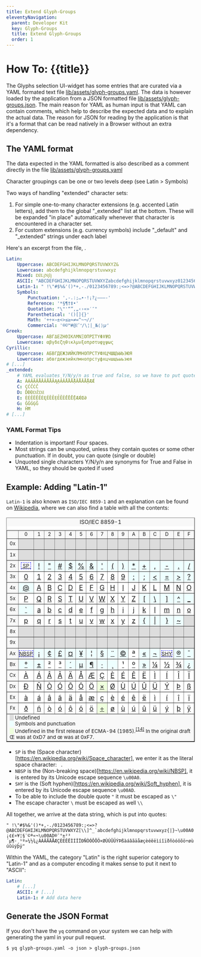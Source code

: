 ```yaml
---
title: Extend Glyph-Groups
eleventyNavigation:
  parent: Developer Kit
  key: Glyph-Groups
  title: Extend Glyph-Groups
  order: 1
---
```


# How To: {{title}}

The Glyphs selection UI-widget has some entries that are curated via a
YAML formated text file [lib/assets/glyph-groups.yaml](https://github.com/FontBureau/TypeRoof/blob/main/lib/assets/glyph-groups.yaml).
The data is however loaded by the application from a JSON formatted file
[lib/assets/glyph-groups.json](https://github.com/FontBureau/TypeRoof/blob/main/lib/assets/glyph-groups.json).
The main reason for YAML as human input is that YAML can contain comments, which
help to describe the expected data and to explain the actual data. The reason
for JSON for reading by the application is that it's a format that can
be read natively in a Browser without an extra dependency.

## The YAML format

The data expected in the YAML formatted is also described as a comment
directly in the file [lib/assets/glyph-groups.yaml](https://github.com/FontBureau/TypeRoof/blob/main/lib/assets/glyph-groups.yaml)

Character groupings can be one or two levels deep (see Latin > Symbols)

Two ways of handling "extended" character sets:

1. For simple one-to-many character extensions (e.g. accented Latin letters), add them to the global "_extended" list at the bottom.
    These will be expanded "in place" automatically whenever that character is encountered in a character set.
2. For custom extensions (e.g. currency symbols) include "_default" and "_extended" strings under each label

Here's an excerpt from the file, .

```yaml
Latin:
    Uppercase: ABCDEFGHIJKLMNOPQRSTUVWXYZ&
    Lowercase: abcdefghijklmnopqrstuvwxyz
    Mixed: ǅǈǋǉ
    ASCII: "ABCDEFGHIJKLMNOPQRSTUVWXYZabcdefghijklmnopqrstuvwxyz0123456789<([{@#$%&?!/|\\\"~`*^':;.,)]}>"
    Latin-1: " !\"#$%&'()*+,-./0123456789:;<=>?@ABCDEFGHIJKLMNOPQRSTUVWXYZ[\\]^_`abcdefghijklmnopqrstuvwxyz{|}~\u00A0¡¢£¤¥¦§¨©ª«¬\u00AD®¯°±²³´µ¶·¸¹º»¼½¾¿ÀÁÂÃÄÅÆÇÈÉÊËÌÍÎÏÐÑÒÓÔÕÖ×ØÙÚÛÜÝÞßàáâãäåæçèéêëìíîïðñòóôõö÷øùúûüýþÿ"
    Symbols:
        Punctuation: ',-.:;…∙·!¡?¿–—―‐'
        Reference: '*§¶†‡•'
        Quotation: "\"'“”‚„‹›«»′″"
        Parenthetical: '()[]{}'
        Math: '+÷×−±<>≤≥≈≠=^~¬∕­/'
        Commercial: '®©™#@⁒ʹʺ/\¦|_№⟨⟩µ⁄'
Greek:
    Uppercase: ΑΒΓΔΕΖΗΘΙΚΛΜΝΞΟΠΡΣΤΥΦΧΨΩ
    Lowercase: αβγδεζηθικλμνξοπρστυφχψως
Cyrillic:
    Uppercase: АБВГДЕЖЗИЙКЛМНОПРСТУФХЦЧШЩЪЫЬЭЮЯ
    Lowercase: абвгдежзийклмнопрстуфхцчшщъыьэюя
# [...]
_extended:
    # YAML evaluates Y/N/y/n as true and false, so we have to put quotes around those
    A: ÀÁÂÃÄÅĀĂǺȀȂĄẠẢẤẦẨẪẬẮẰẲẴẶÆǼ
    C: ÇĆĈĊČ
    D: ĎÐĐǄǅ
    E: ÈÉÊËĒĔĖĘĚȄȆẸẺẼẾỀỂỄỆÆǼŒƏ
    G: ĜĞĠĢǦ
    H: ĤĦ
# [...]
```

### YAML Format Tips

 * Indentation is important! Four spaces.
 * Most strings can be unquoted, unless they contain quotes or some other punctuation. If in doubt, you can quote (single or double)
 * Unquoted single characters Y/N/y/n are synonyms for True and False in YAML, so they should be quoted if used

## Example: Adding "Latin-1"

`Latin-1` is also known as `ISO/IEC 8859-1` and an explanation can be found on [Wikipedia](https://en.wikipedia.org/wiki/ISO/IEC_8859-1),
where we can also find a table with all the contents:

<!-- Directly copied from the Wikipedia markup.
But, had to make the links absolute.
 -->
<table class="wikitable nounderlines nowrap" border="1" style="border-collapse:collapse;text-align:center;background:#FFFFFF;font-size:large">
<caption style="background:#F8F8F8;font-size:80%;line-height:1.5">ISO/IEC 8859-1
</caption>
<tbody><tr style="background:#F8F8F8;font-size:small">
<td>
</td>
<td style="width:20pt">0
</td>
<td style="width:20pt">1
</td>
<td style="width:20pt">2
</td>
<td style="width:20pt">3
</td>
<td style="width:20pt">4
</td>
<td style="width:20pt">5
</td>
<td style="width:20pt">6
</td>
<td style="width:20pt">7
</td>
<td style="width:20pt">8
</td>
<td style="width:20pt">9
</td>
<td style="width:20pt">A
</td>
<td style="width:20pt">B
</td>
<td style="width:20pt">C
</td>
<td style="width:20pt">D
</td>
<td style="width:20pt">E
</td>
<td style="width:20pt">F
</td></tr>
<tr>
<td style="background:#F8F8F8;height:2em;font-size:small;height:22pt;line-height:1">0x
</td>
<td title="" style="padding:1px;background:#DDD">
</td>
<td title="" style="padding:1px;background:#DDD">
</td>
<td title="" style="padding:1px;background:#DDD">
</td>
<td title="" style="padding:1px;background:#DDD">
</td>
<td title="" style="padding:1px;background:#DDD">
</td>
<td title="" style="padding:1px;background:#DDD">
</td>
<td title="" style="padding:1px;background:#DDD">
</td>
<td title="" style="padding:1px;background:#DDD">
</td>
<td title="" style="padding:1px;background:#DDD">
</td>
<td title="" style="padding:1px;background:#DDD">
</td>
<td title="" style="padding:1px;background:#DDD">
</td>
<td title="" style="padding:1px;background:#DDD">
</td>
<td title="" style="padding:1px;background:#DDD">
</td>
<td title="" style="padding:1px;background:#DDD">
</td>
<td title="" style="padding:1px;background:#DDD">
</td>
<td title="" style="padding:1px;background:#DDD">
</td></tr>
<tr>
<td style="background:#F8F8F8;height:2em;font-size:small;height:22pt;line-height:1">1x
</td>
<td title="" style="padding:1px;background:#DDD">
</td>
<td title="" style="padding:1px;background:#DDD">
</td>
<td title="" style="padding:1px;background:#DDD">
</td>
<td title="" style="padding:1px;background:#DDD">
</td>
<td title="" style="padding:1px;background:#DDD">
</td>
<td title="" style="padding:1px;background:#DDD">
</td>
<td title="" style="padding:1px;background:#DDD">
</td>
<td title="" style="padding:1px;background:#DDD">
</td>
<td title="" style="padding:1px;background:#DDD">
</td>
<td title="" style="padding:1px;background:#DDD">
</td>
<td title="" style="padding:1px;background:#DDD">
</td>
<td title="" style="padding:1px;background:#DDD">
</td>
<td title="" style="padding:1px;background:#DDD">
</td>
<td title="" style="padding:1px;background:#DDD">
</td>
<td title="" style="padding:1px;background:#DDD">
</td>
<td title="" style="padding:1px;background:#DDD">
</td></tr>
<tr>
<td style="background:#F8F8F8;height:2em;font-size:small;height:22pt;line-height:1">2x
</td>
<td title="32
U+0020: SPACE" style="font-size:75%;padding:1px;"><span style="display:inline-block; border:1px dashed blue;"> <a href="https://en.wikipedia.org/wiki/Space_character" class="mw-redirect" title="Space character">&nbsp;SP&nbsp;</a> </span>
</td>
<td title="33
U+0021: EXCLAMATION MARK" style="padding:1px;background:#EFF"><a href="https://en.wikipedia.org/wiki/!" class="mw-redirect" title="!">!</a>
</td>
<td title="34
U+0022: QUOTATION MARK" style="padding:1px;background:#EFF"><a href="https://en.wikipedia.org/wiki/%22" class="mw-redirect" title="&quot;">"</a>
</td>
<td title="35
U+0023: NUMBER SIGN" style="padding:1px;background:#EFF"><a href="https://en.wikipedia.org/wiki/Number_sign" title="Number sign">#</a>
</td>
<td title="36
U+0024: DOLLAR SIGN" style="padding:1px;background:#EFF"><a href="https://en.wikipedia.org/wiki/$" class="mw-redirect" title="$">$</a>
</td>
<td title="37
U+0025: PERCENT SIGN" style="padding:1px;background:#EFF"><a href="https://en.wikipedia.org/wiki/%25" class="mw-redirect" title="%">%</a>
</td>
<td title="38
U+0026: AMPERSAND" style="padding:1px;background:#EFF"><a href="https://en.wikipedia.org/wiki/%26" class="mw-redirect" title="&amp;">&amp;</a>
</td>
<td title="39
U+0027: APOSTROPHE" style="padding:1px;background:#EFF"><a href="https://en.wikipedia.org/wiki/%27" class="mw-redirect" title="'">'</a>
</td>
<td title="40
U+0028: LEFT PARENTHESIS" style="padding:1px;background:#EFF"><a href="https://en.wikipedia.org/wiki/(" class="mw-redirect" title="(">(</a>
</td>
<td title="41
U+0029: RIGHT PARENTHESIS" style="padding:1px;background:#EFF"><a href="https://en.wikipedia.org/wiki/)" class="mw-redirect" title=")">)</a>
</td>
<td title="42
U+002A: ASTERISK" style="padding:1px;background:#EFF"><a href="https://en.wikipedia.org/wiki/*" class="mw-redirect" title="*">*</a>
</td>
<td title="43
U+002B: PLUS SIGN" style="padding:1px;background:#EFF"><a href="https://en.wikipedia.org/wiki/%2B" class="mw-redirect" title="+">+</a>
</td>
<td title="44
U+002C: COMMA" style="padding:1px;background:#EFF"><a href="https://en.wikipedia.org/wiki/," class="mw-redirect" title=",">,</a>
</td>
<td title="45
U+002D: HYPHEN-MINUS" style="padding:1px;background:#EFF"><a href="https://en.wikipedia.org/wiki/-" class="mw-redirect" title="-">-</a>
</td>
<td title="46
U+002E: FULL STOP" style="padding:1px;background:#EFF"><a href="https://en.wikipedia.org/wiki/Full_stop" title="Full stop">.</a>
</td>
<td title="47
U+002F: SOLIDUS" style="padding:1px;background:#EFF"><a href="https://en.wikipedia.org/wiki/Slash_(punctuation)" title="Slash (punctuation)">/</a>
</td></tr>
<tr>
<td style="background:#F8F8F8;height:2em;font-size:small;height:22pt;line-height:1">3x
</td>
<td title="48
U+0030: DIGIT ZERO" style="padding:1px;"><a href="https://en.wikipedia.org/wiki/0" title="0">0</a>
</td>
<td title="49
U+0031: DIGIT ONE" style="padding:1px;"><a href="https://en.wikipedia.org/wiki/1" title="1">1</a>
</td>
<td title="50
U+0032: DIGIT TWO" style="padding:1px;"><a href="https://en.wikipedia.org/wiki/2" title="2">2</a>
</td>
<td title="51
U+0033: DIGIT THREE" style="padding:1px;"><a href="https://en.wikipedia.org/wiki/3" title="3">3</a>
</td>
<td title="52
U+0034: DIGIT FOUR" style="padding:1px;"><a href="https://en.wikipedia.org/wiki/4" title="4">4</a>
</td>
<td title="53
U+0035: DIGIT FIVE" style="padding:1px;"><a href="https://en.wikipedia.org/wiki/5" title="5">5</a>
</td>
<td title="54
U+0036: DIGIT SIX" style="padding:1px;"><a href="https://en.wikipedia.org/wiki/6" title="6">6</a>
</td>
<td title="55
U+0037: DIGIT SEVEN" style="padding:1px;"><a href="https://en.wikipedia.org/wiki/7" title="7">7</a>
</td>
<td title="56
U+0038: DIGIT EIGHT" style="padding:1px;"><a href="https://en.wikipedia.org/wiki/8" title="8">8</a>
</td>
<td title="57
U+0039: DIGIT NINE" style="padding:1px;"><a href="https://en.wikipedia.org/wiki/9" title="9">9</a>
</td>
<td title="58
U+003A: COLON" style="padding:1px;background:#EFF"><a href="https://en.wikipedia.org/wiki/Colon_(punctuation)" title="Colon (punctuation)">:</a>
</td>
<td title="59
U+003B: SEMICOLON" style="padding:1px;background:#EFF"><a href="https://en.wikipedia.org/wiki/;" class="mw-redirect" title=";">;</a>
</td>
<td title="60
U+003C: LESS-THAN SIGN" style="padding:1px;background:#EFF"><a href="https://en.wikipedia.org/wiki/Less-than_sign" title="Less-than sign">&lt;</a>
</td>
<td title="61
U+003D: EQUALS SIGN" style="padding:1px;background:#EFF"><a href="https://en.wikipedia.org/wiki/%3D" class="mw-redirect" title="=">=</a>
</td>
<td title="62
U+003E: GREATER-THAN SIGN" style="padding:1px;background:#EFF"><a href="https://en.wikipedia.org/wiki/Greater-than_sign" title="Greater-than sign">&gt;</a>
</td>
<td title="63
U+003F: QUESTION MARK" style="padding:1px;background:#EFF"><a href="https://en.wikipedia.org/wiki/%3F" class="mw-redirect" title="?">?</a>
</td></tr>
<tr>
<td style="background:#F8F8F8;height:2em;font-size:small;height:22pt;line-height:1">4x
</td>
<td title="64
U+0040: COMMERCIAL AT" style="padding:1px;background:#EFF"><a href="https://en.wikipedia.org/wiki/@" class="mw-redirect" title="@">@</a>
</td>
<td title="65
U+0041: LATIN CAPITAL LETTER A" style="padding:1px;"><a href="https://en.wikipedia.org/wiki/A" title="A">A</a>
</td>
<td title="66
U+0042: LATIN CAPITAL LETTER B" style="padding:1px;"><a href="https://en.wikipedia.org/wiki/B" title="B">B</a>
</td>
<td title="67
U+0043: LATIN CAPITAL LETTER C" style="padding:1px;"><a href="https://en.wikipedia.org/wiki/C" title="C">C</a>
</td>
<td title="68
U+0044: LATIN CAPITAL LETTER D" style="padding:1px;"><a href="https://en.wikipedia.org/wiki/D" title="D">D</a>
</td>
<td title="69
U+0045: LATIN CAPITAL LETTER E" style="padding:1px;"><a href="https://en.wikipedia.org/wiki/E" title="E">E</a>
</td>
<td title="70
U+0046: LATIN CAPITAL LETTER F" style="padding:1px;"><a href="https://en.wikipedia.org/wiki/F" title="F">F</a>
</td>
<td title="71
U+0047: LATIN CAPITAL LETTER G" style="padding:1px;"><a href="https://en.wikipedia.org/wiki/G" title="G">G</a>
</td>
<td title="72
U+0048: LATIN CAPITAL LETTER H" style="padding:1px;"><a href="https://en.wikipedia.org/wiki/H" title="H">H</a>
</td>
<td title="73
U+0049: LATIN CAPITAL LETTER I" style="padding:1px;"><a href="https://en.wikipedia.org/wiki/I" title="I">I</a>
</td>
<td title="74
U+004A: LATIN CAPITAL LETTER J" style="padding:1px;"><a href="https://en.wikipedia.org/wiki/J" title="J">J</a>
</td>
<td title="75
U+004B: LATIN CAPITAL LETTER K" style="padding:1px;"><a href="https://en.wikipedia.org/wiki/K" title="K">K</a>
</td>
<td title="76
U+004C: LATIN CAPITAL LETTER L" style="padding:1px;"><a href="https://en.wikipedia.org/wiki/L" title="L">L</a>
</td>
<td title="77
U+004D: LATIN CAPITAL LETTER M" style="padding:1px;"><a href="https://en.wikipedia.org/wiki/M" title="M">M</a>
</td>
<td title="78
U+004E: LATIN CAPITAL LETTER N" style="padding:1px;"><a href="https://en.wikipedia.org/wiki/N" title="N">N</a>
</td>
<td title="79
U+004F: LATIN CAPITAL LETTER O" style="padding:1px;"><a href="https://en.wikipedia.org/wiki/O" title="O">O</a>
</td></tr>
<tr>
<td style="background:#F8F8F8;height:2em;font-size:small;height:22pt;line-height:1">5x
</td>
<td title="80
U+0050: LATIN CAPITAL LETTER P" style="padding:1px;"><a href="https://en.wikipedia.org/wiki/P" title="P">P</a>
</td>
<td title="81
U+0051: LATIN CAPITAL LETTER Q" style="padding:1px;"><a href="https://en.wikipedia.org/wiki/Q" title="Q">Q</a>
</td>
<td title="82
U+0052: LATIN CAPITAL LETTER R" style="padding:1px;"><a href="https://en.wikipedia.org/wiki/R" title="R">R</a>
</td>
<td title="83
U+0053: LATIN CAPITAL LETTER S" style="padding:1px;"><a href="https://en.wikipedia.org/wiki/S" title="S">S</a>
</td>
<td title="84
U+0054: LATIN CAPITAL LETTER T" style="padding:1px;"><a href="https://en.wikipedia.org/wiki/T" title="T">T</a>
</td>
<td title="85
U+0055: LATIN CAPITAL LETTER U" style="padding:1px;"><a href="https://en.wikipedia.org/wiki/U" title="U">U</a>
</td>
<td title="86
U+0056: LATIN CAPITAL LETTER V" style="padding:1px;"><a href="https://en.wikipedia.org/wiki/V" title="V">V</a>
</td>
<td title="87
U+0057: LATIN CAPITAL LETTER W" style="padding:1px;"><a href="https://en.wikipedia.org/wiki/W" title="W">W</a>
</td>
<td title="88
U+0058: LATIN CAPITAL LETTER X" style="padding:1px;"><a href="https://en.wikipedia.org/wiki/X" title="X">X</a>
</td>
<td title="89
U+0059: LATIN CAPITAL LETTER Y" style="padding:1px;"><a href="https://en.wikipedia.org/wiki/Y" title="Y">Y</a>
</td>
<td title="90
U+005A: LATIN CAPITAL LETTER Z" style="padding:1px;"><a href="https://en.wikipedia.org/wiki/Z" title="Z">Z</a>
</td>
<td title="91
U+005B: LEFT SQUARE BRACKET" style="padding:1px;background:#EFF"><a href="https://en.wikipedia.org/wiki/Left_square_bracket" class="mw-redirect" title="Left square bracket">[</a>
</td>
<td title="92
U+005C: REVERSE SOLIDUS" style="padding:1px;background:#EFF"><a href="https://en.wikipedia.org/wiki/Backslash" title="Backslash">\</a>
</td>
<td title="93
U+005D: RIGHT SQUARE BRACKET" style="padding:1px;background:#EFF"><a href="https://en.wikipedia.org/wiki/Right_square_bracket" class="mw-redirect" title="Right square bracket">]</a>
</td>
<td title="94
U+005E: CIRCUMFLEX ACCENT" style="padding:1px;background:#EFF"><a href="https://en.wikipedia.org/wiki/%5E" class="mw-redirect" title="^">^</a>
</td>
<td title="95
U+005F: LOW LINE" style="padding:1px;background:#EFF"><a href="https://en.wikipedia.org/wiki/Underscore" title="Underscore">_</a>
</td></tr>
<tr>
<td style="background:#F8F8F8;height:2em;font-size:small;height:22pt;line-height:1">6x
</td>
<td title="96
U+0060: GRAVE ACCENT" style="padding:1px;background:#EFF"><a href="https://en.wikipedia.org/wiki/%60" class="mw-redirect" title="`">`</a>
</td>
<td title="97
U+0061: LATIN SMALL LETTER A" style="padding:1px;"><a href="https://en.wikipedia.org/wiki/A" title="A">a</a>
</td>
<td title="98
U+0062: LATIN SMALL LETTER B" style="padding:1px;"><a href="https://en.wikipedia.org/wiki/B" title="B">b</a>
</td>
<td title="99
U+0063: LATIN SMALL LETTER C" style="padding:1px;"><a href="https://en.wikipedia.org/wiki/C" title="C">c</a>
</td>
<td title="100
U+0064: LATIN SMALL LETTER D" style="padding:1px;"><a href="https://en.wikipedia.org/wiki/D" title="D">d</a>
</td>
<td title="101
U+0065: LATIN SMALL LETTER E" style="padding:1px;"><a href="https://en.wikipedia.org/wiki/E" title="E">e</a>
</td>
<td title="102
U+0066: LATIN SMALL LETTER F" style="padding:1px;"><a href="https://en.wikipedia.org/wiki/F" title="F">f</a>
</td>
<td title="103
U+0067: LATIN SMALL LETTER G" style="padding:1px;"><a href="https://en.wikipedia.org/wiki/G" title="G">g</a>
</td>
<td title="104
U+0068: LATIN SMALL LETTER H" style="padding:1px;"><a href="https://en.wikipedia.org/wiki/H" title="H">h</a>
</td>
<td title="105
U+0069: LATIN SMALL LETTER I" style="padding:1px;"><a href="https://en.wikipedia.org/wiki/I" title="I">i</a>
</td>
<td title="106
U+006A: LATIN SMALL LETTER J" style="padding:1px;"><a href="https://en.wikipedia.org/wiki/J" title="J">j</a>
</td>
<td title="107
U+006B: LATIN SMALL LETTER K" style="padding:1px;"><a href="https://en.wikipedia.org/wiki/K" title="K">k</a>
</td>
<td title="108
U+006C: LATIN SMALL LETTER L" style="padding:1px;"><a href="https://en.wikipedia.org/wiki/L" title="L">l</a>
</td>
<td title="109
U+006D: LATIN SMALL LETTER M" style="padding:1px;"><a href="https://en.wikipedia.org/wiki/M" title="M">m</a>
</td>
<td title="110
U+006E: LATIN SMALL LETTER N" style="padding:1px;"><a href="https://en.wikipedia.org/wiki/N" title="N">n</a>
</td>
<td title="111
U+006F: LATIN SMALL LETTER O" style="padding:1px;"><a href="https://en.wikipedia.org/wiki/O" title="O">o</a>
</td></tr>
<tr>
<td style="background:#F8F8F8;height:2em;font-size:small;height:22pt;line-height:1">7x
</td>
<td title="112
U+0070: LATIN SMALL LETTER P" style="padding:1px;"><a href="https://en.wikipedia.org/wiki/P" title="P">p</a>
</td>
<td title="113
U+0071: LATIN SMALL LETTER Q" style="padding:1px;"><a href="https://en.wikipedia.org/wiki/Q" title="Q">q</a>
</td>
<td title="114
U+0072: LATIN SMALL LETTER R" style="padding:1px;"><a href="https://en.wikipedia.org/wiki/R" title="R">r</a>
</td>
<td title="115
U+0073: LATIN SMALL LETTER S" style="padding:1px;"><a href="https://en.wikipedia.org/wiki/S" title="S">s</a>
</td>
<td title="116
U+0074: LATIN SMALL LETTER T" style="padding:1px;"><a href="https://en.wikipedia.org/wiki/T" title="T">t</a>
</td>
<td title="117
U+0075: LATIN SMALL LETTER U" style="padding:1px;"><a href="https://en.wikipedia.org/wiki/U" title="U">u</a>
</td>
<td title="118
U+0076: LATIN SMALL LETTER V" style="padding:1px;"><a href="https://en.wikipedia.org/wiki/V" title="V">v</a>
</td>
<td title="119
U+0077: LATIN SMALL LETTER W" style="padding:1px;"><a href="https://en.wikipedia.org/wiki/W" title="W">w</a>
</td>
<td title="120
U+0078: LATIN SMALL LETTER X" style="padding:1px;"><a href="https://en.wikipedia.org/wiki/X" title="X">x</a>
</td>
<td title="121
U+0079: LATIN SMALL LETTER Y" style="padding:1px;"><a href="https://en.wikipedia.org/wiki/Y" title="Y">y</a>
</td>
<td title="122
U+007A: LATIN SMALL LETTER Z" style="padding:1px;"><a href="https://en.wikipedia.org/wiki/Z" title="Z">z</a>
</td>
<td title="123
U+007B: LEFT CURLY BRACKET" style="padding:1px;background:#EFF"><a href="https://en.wikipedia.org/wiki/Left_curly_bracket" class="mw-redirect" title="Left curly bracket">{</a>
</td>
<td title="124
U+007C: VERTICAL LINE" style="padding:1px;background:#EFF"><a href="https://en.wikipedia.org/wiki/Vertical_bar" title="Vertical bar">|</a>
</td>
<td title="125
U+007D: RIGHT CURLY BRACKET" style="padding:1px;background:#EFF"><a href="https://en.wikipedia.org/wiki/Right_curly_bracket" class="mw-redirect" title="Right curly bracket">}</a>
</td>
<td title="126
U+007E: TILDE" style="padding:1px;background:#EFF"><a href="https://en.wikipedia.org/wiki/~" class="mw-redirect" title="~">~</a>
</td>
<td title="" style="padding:1px;background:#DDD">
</td></tr>
<tr>
<td style="background:#F8F8F8;height:2em;font-size:small;height:22pt;line-height:1">8x
</td>
<td title="" style="padding:1px;background:#DDD">
</td>
<td title="" style="padding:1px;background:#DDD">
</td>
<td title="" style="padding:1px;background:#DDD">
</td>
<td title="" style="padding:1px;background:#DDD">
</td>
<td title="" style="padding:1px;background:#DDD">
</td>
<td title="" style="padding:1px;background:#DDD">
</td>
<td title="" style="padding:1px;background:#DDD">
</td>
<td title="" style="padding:1px;background:#DDD">
</td>
<td title="" style="padding:1px;background:#DDD">
</td>
<td title="" style="padding:1px;background:#DDD">
</td>
<td title="" style="padding:1px;background:#DDD">
</td>
<td title="" style="padding:1px;background:#DDD">
</td>
<td title="" style="padding:1px;background:#DDD">
</td>
<td title="" style="padding:1px;background:#DDD">
</td>
<td title="" style="padding:1px;background:#DDD">
</td>
<td title="" style="padding:1px;background:#DDD">
</td></tr>
<tr>
<td style="background:#F8F8F8;height:2em;font-size:small;height:22pt;line-height:1">9x
</td>
<td title="" style="padding:1px;background:#DDD">
</td>
<td title="" style="padding:1px;background:#DDD">
</td>
<td title="" style="padding:1px;background:#DDD">
</td>
<td title="" style="padding:1px;background:#DDD">
</td>
<td title="" style="padding:1px;background:#DDD">
</td>
<td title="" style="padding:1px;background:#DDD">
</td>
<td title="" style="padding:1px;background:#DDD">
</td>
<td title="" style="padding:1px;background:#DDD">
</td>
<td title="" style="padding:1px;background:#DDD">
</td>
<td title="" style="padding:1px;background:#DDD">
</td>
<td title="" style="padding:1px;background:#DDD">
</td>
<td title="" style="padding:1px;background:#DDD">
</td>
<td title="" style="padding:1px;background:#DDD">
</td>
<td title="" style="padding:1px;background:#DDD">
</td>
<td title="" style="padding:1px;background:#DDD">
</td>
<td title="" style="padding:1px;background:#DDD">
</td></tr>
<tr>
<td style="background:#F8F8F8;height:2em;font-size:small;height:22pt;line-height:1">Ax
</td>
<td title="160
U+00A0: NO-BREAK SPACE" style="font-size:75%;padding:1px;"><span style="display:inline-block; border:1px dashed blue;"> <a href="https://en.wikipedia.org/wiki/NBSP" class="mw-redirect" title="NBSP">NBSP</a> </span>
</td>
<td title="161
U+00A1: INVERTED EXCLAMATION MARK" style="padding:1px;background:#EFF"><a href="https://en.wikipedia.org/wiki/%C2%A1" class="mw-redirect" title="¡">¡</a>
</td>
<td title="162
U+00A2: CENT SIGN" style="padding:1px;background:#EFF"><a href="https://en.wikipedia.org/wiki/%C2%A2" class="mw-redirect" title="¢">¢</a>
</td>
<td title="163
U+00A3: POUND SIGN" style="padding:1px;background:#EFF"><a href="https://en.wikipedia.org/wiki/%C2%A3" class="mw-redirect" title="£">£</a>
</td>
<td title="164
U+00A4: CURRENCY SIGN" style="padding:1px;background:#EFF"><a href="https://en.wikipedia.org/wiki/%C2%A4" class="mw-redirect" title="¤">¤</a>
</td>
<td title="165
U+00A5: YEN SIGN" style="padding:1px;background:#EFF"><a href="https://en.wikipedia.org/wiki/%C2%A5" class="mw-redirect" title="¥">¥</a>
</td>
<td title="166
U+00A6: BROKEN BAR" style="padding:1px;background:#EFF"><a href="https://en.wikipedia.org/wiki/%C2%A6" class="mw-redirect" title="¦">¦</a>
</td>
<td title="167
U+00A7: SECTION SIGN" style="padding:1px;background:#EFF"><a href="https://en.wikipedia.org/wiki/%C2%A7" class="mw-redirect" title="§">§</a>
</td>
<td title="168
U+00A8: DIAERESIS" style="padding:1px;background:#EFF"><a href="https://en.wikipedia.org/wiki/%C2%A8" class="mw-redirect" title="¨">¨</a>
</td>
<td title="169
U+00A9: COPYRIGHT SIGN" style="padding:1px;background:#EFF"><a href="https://en.wikipedia.org/wiki/%C2%A9" class="mw-redirect" title="©">©</a>
</td>
<td title="170
U+00AA: FEMININE ORDINAL INDICATOR" style="padding:1px;"><a href="https://en.wikipedia.org/wiki/%C2%AA" class="mw-redirect" title="ª">ª</a>
</td>
<td title="171
U+00AB: LEFT-POINTING DOUBLE ANGLE QUOTATION MARK" style="padding:1px;background:#EFF"><a href="https://en.wikipedia.org/wiki/%C2%AB" class="mw-redirect" title="«">«</a>
</td>
<td title="172
U+00AC: NOT SIGN" style="padding:1px;background:#EFF"><a href="https://en.wikipedia.org/wiki/%C2%AC" class="mw-redirect" title="¬">¬</a>
</td>
<td title="173
U+00AD: SOFT HYPHEN" style="font-size:75%;padding:1px;"><span style="display:inline-block; border:1px dashed blue;"> <a href="https://en.wikipedia.org/wiki/Soft_hyphen" title="Soft hyphen">SHY</a> </span>
</td>
<td title="174
U+00AE: REGISTERED SIGN" style="padding:1px;background:#EFF"><a href="https://en.wikipedia.org/wiki/%C2%AE" class="mw-redirect" title="®">®</a>
</td>
<td title="175
U+00AF: MACRON" style="padding:1px;background:#EFF"><a href="https://en.wikipedia.org/wiki/%C2%AF" class="mw-redirect" title="¯">¯</a>
</td></tr>
<tr>
<td style="background:#F8F8F8;height:2em;font-size:small;height:22pt;line-height:1">Bx
</td>
<td title="176
U+00B0: DEGREE SIGN" style="padding:1px;background:#EFF"><a href="https://en.wikipedia.org/wiki/%C2%B0" class="mw-redirect" title="°">°</a>
</td>
<td title="177
U+00B1: PLUS-MINUS SIGN" style="padding:1px;background:#EFF"><a href="https://en.wikipedia.org/wiki/%C2%B1" class="mw-redirect" title="±">±</a>
</td>
<td title="178
U+00B2: SUPERSCRIPT TWO" style="padding:1px;"><a href="https://en.wikipedia.org/wiki/Superscript" class="mw-redirect" title="Superscript">²</a>
</td>
<td title="179
U+00B3: SUPERSCRIPT THREE" style="padding:1px;"><a href="https://en.wikipedia.org/wiki/Superscript" class="mw-redirect" title="Superscript">³</a>
</td>
<td title="180
U+00B4: ACUTE ACCENT" style="padding:1px;background:#EFF"><a href="https://en.wikipedia.org/wiki/%C2%B4" class="mw-redirect" title="´">´</a>
</td>
<td title="181
U+00B5: MICRO SIGN" style="padding:1px;background:#EFF"><a href="https://en.wikipedia.org/wiki/%CE%9C" class="mw-redirect" title="Μ">µ</a>
</td>
<td title="182
U+00B6: PILCROW SIGN" style="padding:1px;background:#EFF"><a href="https://en.wikipedia.org/wiki/%C2%B6" class="mw-redirect" title="¶">¶</a>
</td>
<td title="183
U+00B7: MIDDLE DOT" style="padding:1px;background:#EFF"><a href="https://en.wikipedia.org/wiki/%C2%B7" class="mw-redirect" title="·">·</a>
</td>
<td title="184
U+00B8: CEDILLA" style="padding:1px;background:#EFF"><a href="https://en.wikipedia.org/wiki/%C2%B8" class="mw-redirect" title="¸">¸</a>
</td>
<td title="185
U+00B9: SUPERSCRIPT ONE" style="padding:1px;"><a href="https://en.wikipedia.org/wiki/Superscript" class="mw-redirect" title="Superscript">¹</a>
</td>
<td title="186
U+00BA: MASCULINE ORDINAL INDICATOR" style="padding:1px;"><a href="https://en.wikipedia.org/wiki/%C2%BA" class="mw-redirect" title="º">º</a>
</td>
<td title="187
U+00BB: RIGHT-POINTING DOUBLE ANGLE QUOTATION MARK" style="padding:1px;background:#EFF"><a href="https://en.wikipedia.org/wiki/%C2%BB" class="mw-redirect" title="»">»</a>
</td>
<td title="188
U+00BC: VULGAR FRACTION ONE QUARTER" style="padding:1px;"><a href="https://en.wikipedia.org/wiki/Fraction#Typographical_variations" title="Fraction">¼</a>
</td>
<td title="189
U+00BD: VULGAR FRACTION ONE HALF" style="padding:1px;"><a href="https://en.wikipedia.org/wiki/%C2%BD" class="mw-redirect" title="½">½</a>
</td>
<td title="190
U+00BE: VULGAR FRACTION THREE QUARTERS" style="padding:1px;"><a href="https://en.wikipedia.org/wiki/Fraction#Typographical_variations" title="Fraction">¾</a>
</td>
<td title="191
U+00BF: INVERTED QUESTION MARK" style="padding:1px;background:#EFF"><a href="https://en.wikipedia.org/wiki/%C2%BF" class="mw-redirect" title="¿">¿</a>
</td></tr>
<tr>
<td style="background:#F8F8F8;height:2em;font-size:small;height:22pt;line-height:1">Cx
</td>
<td title="192
U+00C0: LATIN CAPITAL LETTER A WITH GRAVE" style="padding:1px;"><a href="https://en.wikipedia.org/wiki/%C3%80" title="À">À</a>
</td>
<td title="193
U+00C1: LATIN CAPITAL LETTER A WITH ACUTE" style="padding:1px;"><a href="https://en.wikipedia.org/wiki/%C3%81" title="Á">Á</a>
</td>
<td title="194
U+00C2: LATIN CAPITAL LETTER A WITH CIRCUMFLEX" style="padding:1px;"><a href="https://en.wikipedia.org/wiki/%C3%82" title="Â">Â</a>
</td>
<td title="195
U+00C3: LATIN CAPITAL LETTER A WITH TILDE" style="padding:1px;"><a href="https://en.wikipedia.org/wiki/%C3%83" title="Ã">Ã</a>
</td>
<td title="196
U+00C4: LATIN CAPITAL LETTER A WITH DIAERESIS" style="padding:1px;"><a href="https://en.wikipedia.org/wiki/%C3%84" title="Ä">Ä</a>
</td>
<td title="197
U+00C5: LATIN CAPITAL LETTER A WITH RING ABOVE" style="padding:1px;"><a href="https://en.wikipedia.org/wiki/%C3%85" title="Å">Å</a>
</td>
<td title="198
U+00C6: LATIN CAPITAL LETTER AE" style="padding:1px;"><a href="https://en.wikipedia.org/wiki/%C3%86" title="Æ">Æ</a>
</td>
<td title="199
U+00C7: LATIN CAPITAL LETTER C WITH CEDILLA" style="padding:1px;"><a href="https://en.wikipedia.org/wiki/%C3%87" title="Ç">Ç</a>
</td>
<td title="200
U+00C8: LATIN CAPITAL LETTER E WITH GRAVE" style="padding:1px;"><a href="https://en.wikipedia.org/wiki/%C3%88" title="È">È</a>
</td>
<td title="201
U+00C9: LATIN CAPITAL LETTER E WITH ACUTE" style="padding:1px;"><a href="https://en.wikipedia.org/wiki/%C3%89" title="É">É</a>
</td>
<td title="202
U+00CA: LATIN CAPITAL LETTER E WITH CIRCUMFLEX" style="padding:1px;"><a href="https://en.wikipedia.org/wiki/%C3%8A" title="Ê">Ê</a>
</td>
<td title="203
U+00CB: LATIN CAPITAL LETTER E WITH DIAERESIS" style="padding:1px;"><a href="https://en.wikipedia.org/wiki/%C3%8B" title="Ë">Ë</a>
</td>
<td title="204
U+00CC: LATIN CAPITAL LETTER I WITH GRAVE" style="padding:1px;"><a href="https://en.wikipedia.org/wiki/%C3%8C" title="Ì">Ì</a>
</td>
<td title="205
U+00CD: LATIN CAPITAL LETTER I WITH ACUTE" style="padding:1px;"><a href="https://en.wikipedia.org/wiki/%C3%8D" title="Í">Í</a>
</td>
<td title="206
U+00CE: LATIN CAPITAL LETTER I WITH CIRCUMFLEX" style="padding:1px;"><a href="https://en.wikipedia.org/wiki/%C3%8E" title="Î">Î</a>
</td>
<td title="207
U+00CF: LATIN CAPITAL LETTER I WITH DIAERESIS" style="padding:1px;"><a href="https://en.wikipedia.org/wiki/%C3%8F" title="Ï">Ï</a>
</td></tr>
<tr>
<td style="background:#F8F8F8;height:2em;font-size:small;height:22pt;line-height:1">Dx
</td>
<td title="208
U+00D0: LATIN CAPITAL LETTER ETH" style="padding:1px;"><a href="https://en.wikipedia.org/wiki/%C3%90" class="mw-redirect" title="Ð">Ð</a>
</td>
<td title="209
U+00D1: LATIN CAPITAL LETTER N WITH TILDE" style="padding:1px;"><a href="https://en.wikipedia.org/wiki/%C3%91" title="Ñ">Ñ</a>
</td>
<td title="210
U+00D2: LATIN CAPITAL LETTER O WITH GRAVE" style="padding:1px;"><a href="https://en.wikipedia.org/wiki/%C3%92" title="Ò">Ò</a>
</td>
<td title="211
U+00D3: LATIN CAPITAL LETTER O WITH ACUTE" style="padding:1px;"><a href="https://en.wikipedia.org/wiki/%C3%93" title="Ó">Ó</a>
</td>
<td title="212
U+00D4: LATIN CAPITAL LETTER O WITH CIRCUMFLEX" style="padding:1px;"><a href="https://en.wikipedia.org/wiki/%C3%94" class="mw-redirect" title="Ô">Ô</a>
</td>
<td title="213
U+00D5: LATIN CAPITAL LETTER O WITH TILDE" style="padding:1px;"><a href="https://en.wikipedia.org/wiki/%C3%95" title="Õ">Õ</a>
</td>
<td title="214
U+00D6: LATIN CAPITAL LETTER O WITH DIAERESIS" style="padding:1px;"><a href="https://en.wikipedia.org/wiki/%C3%96" title="Ö">Ö</a>
</td>
<td title="215
U+00D7: MULTIPLICATION SIGN" style="padding:1px;background:#EFD"><a href="https://en.wikipedia.org/wiki/%C3%97" class="mw-redirect" title="×">×</a>
</td>
<td title="216
U+00D8: LATIN CAPITAL LETTER O WITH STROKE" style="padding:1px;"><a href="https://en.wikipedia.org/wiki/%C3%98" title="Ø">Ø</a>
</td>
<td title="217
U+00D9: LATIN CAPITAL LETTER U WITH GRAVE" style="padding:1px;"><a href="https://en.wikipedia.org/wiki/%C3%99" class="mw-redirect" title="Ù">Ù</a>
</td>
<td title="218
U+00DA: LATIN CAPITAL LETTER U WITH ACUTE" style="padding:1px;"><a href="https://en.wikipedia.org/wiki/%C3%9A" title="Ú">Ú</a>
</td>
<td title="219
U+00DB: LATIN CAPITAL LETTER U WITH CIRCUMFLEX" style="padding:1px;"><a href="https://en.wikipedia.org/wiki/%C3%9B" title="Û">Û</a>
</td>
<td title="220
U+00DC: LATIN CAPITAL LETTER U WITH DIAERESIS" style="padding:1px;"><a href="https://en.wikipedia.org/wiki/%C3%9C" title="Ü">Ü</a>
</td>
<td title="221
U+00DD: LATIN CAPITAL LETTER Y WITH ACUTE" style="padding:1px;"><a href="https://en.wikipedia.org/wiki/%C3%9D" title="Ý">Ý</a>
</td>
<td title="222
U+00DE: LATIN CAPITAL LETTER THORN" style="padding:1px;"><a href="https://en.wikipedia.org/wiki/%C3%9E" class="mw-redirect" title="Þ">Þ</a>
</td>
<td title="223
U+00DF: LATIN SMALL LETTER SHARP S" style="padding:1px;"><a href="https://en.wikipedia.org/wiki/%C3%9F" title="ß">ß</a>
</td></tr>
<tr>
<td style="background:#F8F8F8;height:2em;font-size:small;height:22pt;line-height:1">Ex
</td>
<td title="224
U+00E0: LATIN SMALL LETTER A WITH GRAVE" style="padding:1px;"><a href="https://en.wikipedia.org/wiki/%C3%80" title="À">à</a>
</td>
<td title="225
U+00E1: LATIN SMALL LETTER A WITH ACUTE" style="padding:1px;"><a href="https://en.wikipedia.org/wiki/%C3%81" title="Á">á</a>
</td>
<td title="226
U+00E2: LATIN SMALL LETTER A WITH CIRCUMFLEX" style="padding:1px;"><a href="https://en.wikipedia.org/wiki/%C3%82" title="Â">â</a>
</td>
<td title="227
U+00E3: LATIN SMALL LETTER A WITH TILDE" style="padding:1px;"><a href="https://en.wikipedia.org/wiki/%C3%83" title="Ã">ã</a>
</td>
<td title="228
U+00E4: LATIN SMALL LETTER A WITH DIAERESIS" style="padding:1px;"><a href="https://en.wikipedia.org/wiki/%C3%84" title="Ä">ä</a>
</td>
<td title="229
U+00E5: LATIN SMALL LETTER A WITH RING ABOVE" style="padding:1px;"><a href="https://en.wikipedia.org/wiki/%C3%85" title="Å">å</a>
</td>
<td title="230
U+00E6: LATIN SMALL LETTER AE" style="padding:1px;"><a href="https://en.wikipedia.org/wiki/%C3%86" title="Æ">æ</a>
</td>
<td title="231
U+00E7: LATIN SMALL LETTER C WITH CEDILLA" style="padding:1px;"><a href="https://en.wikipedia.org/wiki/%C3%87" title="Ç">ç</a>
</td>
<td title="232
U+00E8: LATIN SMALL LETTER E WITH GRAVE" style="padding:1px;"><a href="https://en.wikipedia.org/wiki/%C3%88" title="È">è</a>
</td>
<td title="233
U+00E9: LATIN SMALL LETTER E WITH ACUTE" style="padding:1px;"><a href="https://en.wikipedia.org/wiki/%C3%89" title="É">é</a>
</td>
<td title="234
U+00EA: LATIN SMALL LETTER E WITH CIRCUMFLEX" style="padding:1px;"><a href="https://en.wikipedia.org/wiki/%C3%8A" title="Ê">ê</a>
</td>
<td title="235
U+00EB: LATIN SMALL LETTER E WITH DIAERESIS" style="padding:1px;"><a href="https://en.wikipedia.org/wiki/%C3%8B" title="Ë">ë</a>
</td>
<td title="236
U+00EC: LATIN SMALL LETTER I WITH GRAVE" style="padding:1px;"><a href="https://en.wikipedia.org/wiki/%C3%8C" title="Ì">ì</a>
</td>
<td title="237
U+00ED: LATIN SMALL LETTER I WITH ACUTE" style="padding:1px;"><a href="https://en.wikipedia.org/wiki/%C3%8D" title="Í">í</a>
</td>
<td title="238
U+00EE: LATIN SMALL LETTER I WITH CIRCUMFLEX" style="padding:1px;"><a href="https://en.wikipedia.org/wiki/%C3%8E" title="Î">î</a>
</td>
<td title="239
U+00EF: LATIN SMALL LETTER I WITH DIAERESIS" style="padding:1px;"><a href="https://en.wikipedia.org/wiki/%C3%8F" title="Ï">ï</a>
</td></tr>
<tr>
<td style="background:#F8F8F8;height:2em;font-size:small;height:22pt;line-height:1">Fx
</td>
<td title="240
U+00F0: LATIN SMALL LETTER ETH" style="padding:1px;"><a href="https://en.wikipedia.org/wiki/%C3%90" class="mw-redirect" title="Ð">ð</a>
</td>
<td title="241
U+00F1: LATIN SMALL LETTER N WITH TILDE" style="padding:1px;"><a href="https://en.wikipedia.org/wiki/%C3%91" title="Ñ">ñ</a>
</td>
<td title="242
U+00F2: LATIN SMALL LETTER O WITH GRAVE" style="padding:1px;"><a href="https://en.wikipedia.org/wiki/%C3%92" title="Ò">ò</a>
</td>
<td title="243
U+00F3: LATIN SMALL LETTER O WITH ACUTE" style="padding:1px;"><a href="https://en.wikipedia.org/wiki/%C3%93" title="Ó">ó</a>
</td>
<td title="244
U+00F4: LATIN SMALL LETTER O WITH CIRCUMFLEX" style="padding:1px;"><a href="https://en.wikipedia.org/wiki/%C3%94" class="mw-redirect" title="Ô">ô</a>
</td>
<td title="245
U+00F5: LATIN SMALL LETTER O WITH TILDE" style="padding:1px;"><a href="https://en.wikipedia.org/wiki/%C3%95" title="Õ">õ</a>
</td>
<td title="246
U+00F6: LATIN SMALL LETTER O WITH DIAERESIS" style="padding:1px;"><a href="https://en.wikipedia.org/wiki/%C3%96" title="Ö">ö</a>
</td>
<td title="247
U+00F7: DIVISION SIGN" style="padding:1px;background:#EFD"><a href="https://en.wikipedia.org/wiki/%C3%B7" class="mw-redirect" title="÷">÷</a>
</td>
<td title="248
U+00F8: LATIN SMALL LETTER O WITH STROKE" style="padding:1px;"><a href="https://en.wikipedia.org/wiki/%C3%98" title="Ø">ø</a>
</td>
<td title="249
U+00F9: LATIN SMALL LETTER U WITH GRAVE" style="padding:1px;"><a href="https://en.wikipedia.org/wiki/%C3%99" class="mw-redirect" title="Ù">ù</a>
</td>
<td title="250
U+00FA: LATIN SMALL LETTER U WITH ACUTE" style="padding:1px;"><a href="https://en.wikipedia.org/wiki/%C3%9A" title="Ú">ú</a>
</td>
<td title="251
U+00FB: LATIN SMALL LETTER U WITH CIRCUMFLEX" style="padding:1px;"><a href="https://en.wikipedia.org/wiki/%C3%9B" title="Û">û</a>
</td>
<td title="252
U+00FC: LATIN SMALL LETTER U WITH DIAERESIS" style="padding:1px;"><a href="https://en.wikipedia.org/wiki/%C3%9C" title="Ü">ü</a>
</td>
<td title="253
U+00FD: LATIN SMALL LETTER Y WITH ACUTE" style="padding:1px;"><a href="https://en.wikipedia.org/wiki/%C3%9D" title="Ý">ý</a>
</td>
<td title="254
U+00FE: LATIN SMALL LETTER THORN" style="padding:1px;"><a href="https://en.wikipedia.org/wiki/%C3%9E" class="mw-redirect" title="Þ">þ</a>
</td>
<td title="255
U+00FF: LATIN SMALL LETTER Y WITH DIAERESIS" style="padding:1px;"><a href="https://en.wikipedia.org/wiki/%C5%B8" title="Ÿ">ÿ</a>
</td></tr>
<tr>
<td colspan="17" style="max-width:320pt;background:#F8F8F8;font-size:75%;text-align:left"><div class="wrap">
<style data-mw-deduplicate="TemplateStyles:r981673959">.mw-parser-output .legend{page-break-inside:avoid;break-inside:avoid-column}.mw-parser-output .legend-color{display:inline-block;min-width:1.25em;height:1.25em;line-height:1.25;margin:1px 0;text-align:center;border:1px solid black;background-color:transparent;color:black}.mw-parser-output .legend-text{}</style><div class="legend"><span class="legend-color mw-no-invert" style="background-color:#DDD; color:black;">&nbsp;&nbsp;&nbsp;</span>&nbsp;Undefined</div>
<link rel="mw-deduplicated-inline-style" href="mw-data:TemplateStyles:r981673959"><div class="legend"><span class="legend-color mw-no-invert" style="background-color:#EFF; color:black;">&nbsp;&nbsp;&nbsp;</span>&nbsp;Symbols and punctuation</div>
<link rel="mw-deduplicated-inline-style" href="mw-data:TemplateStyles:r981673959"><div class="legend"><span class="legend-color mw-no-invert" style="background-color:#EFD; color:black;">&nbsp;&nbsp;&nbsp;</span>&nbsp;Undefined in the first release of ECMA-94 (1985).<sup id="cite_ref-ECMA_1985_ECMA94_R1_18-1" class="reference"><a href="#cite_note-ECMA_1985_ECMA94_R1-18"><span class="cite-bracket">[</span>14<span class="cite-bracket">]</span></a></sup> In the original draft Œ was at 0xD7 and œ was at 0xF7.</div></div>
</td></tr></tbody></table>

* `SP` is the (Space character)[https://en.wikipedia.org/wiki/Space_character],
  we enter it as the literal space character: ` `.
* `NBSP` is the (Non-breaking space)[https://en.wikipedia.org/wiki/NBSP],
  it is entered by its Unicode escape sequence `\u00A0`.
* `SHY` is the (Soft hyphen)[https://en.wikipedia.org/wiki/Soft_hyphen],
  it is entered by its Unicode escape sequence `\u00AD`.
* To be able to include the double quote `"` it must be escaped as `\"`
* The escape character `\` must be escaped as well `\\`

All together, we arrive at the data string, which is put into quotes:

``" !\"#$%&'()*+,-./0123456789:;<=>?@ABCDEFGHIJKLMNOPQRSTUVWXYZ[\\]^_`abcdefghijklmnopqrstuvwxyz{|}~\u00A0¡¢£¤¥¦§¨©ª«¬\u00AD®¯°±²³´µ¶·¸¹º»¼½¾¿ÀÁÂÃÄÅÆÇÈÉÊËÌÍÎÏÐÑÒÓÔÕÖ×ØÙÚÛÜÝÞßàáâãäåæçèéêëìíîïðñòóôõö÷øùúûüýþÿ"``

Within the YAML, the category "Latin" is the right superior category to
"Latin-1" and as a computer encoding it makes sense to put it next to "ASCII":

```yaml
Latin:
    # [...]
    ASCII: # [...]
    Latin-1: # Add data here

```

## Generate the JSON Format

If you don't have the `yq` command on your system we can help with
generating the yaml in your pull request.

```
$ yq glyph-groups.yaml -o json > glyph-groups.json
```
